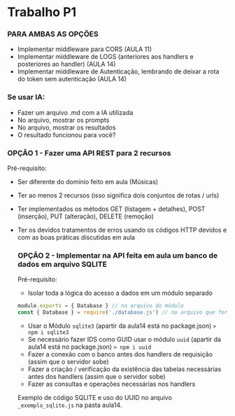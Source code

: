 # Trabalho P1

### PARA AMBAS AS OPÇÕES

* Implementar middleware para CORS (AULA 11)
* Implementar middleware de LOGS (anteriores aos handlers e posteriores ao handler) (AULA 14)
* Implementar middleware de Autenticação, lembrando de deixar a rota do token sem autenticação (AULA 14)

### Se usar IA:
* Fazer um arquivo .md com a IA utilizada
* No arquivo, mostrar os prompts
* No arquivo, mostrar os resultados
* O resultado funcionou para você?

### OPÇÃO 1 - Fazer uma API REST para 2 recursos

Pré-requisito:

* Ser diferente do domínio feito em aula (Músicas)
* Ter ao menos 2 recursos (isso significa dois conjuntos de rotas / urls)
* Ter implementados os métodos GET (listagem + detalhes), POST (inserção), PUT (alteração), DELETE (remoção)
* Ter os devidos tratamentos de erros usando os códigos HTTP devidos e com as boas práticas discutidas em aula

  ### OPÇÃO 2 - Implementar na API feita em aula um banco de dados em arquivo SQLITE

  Pré-requisito:

  * Isolar toda a lógica do acesso a dados em um módulo separado
  ```js
  module.exports = { Database } // no arquivo do módulo
  const { Database } = require('./database.js') // no arquivo que for usar
  ```

  * Usar o Módulo `sqlite3` (apartir da aula14 está no package.json)
    ```> npm i sqlite3```
  * Se necessário fazer IDS como GUID usar o módulo `uuid` (apartir da aula14 está no package.json)
     ```> npm i uuid```
  * Fazer a conexão com o banco antes dos handlers de requisição (assim que o servidor sobe)
  * Fazer a criação / verificação da existência das tabelas necessárias antes dos handlers (assim que o servidor sobe)
  * Fazer as consultas e operações necessárias nos handlers
 
  Exemplo de código SQLITE e uso do UUID no arquivo `_exemplo_sqlite.js` na pasta aula14.
 
  
